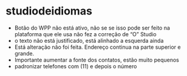 # studiodeidiomas
-  Botão do WPP não está ativo, não se se isso pode ser feito na plataforma que ele usa não fez a correção de “O” Studio
-  o texto não está justificado, está alinhado a esquerda ainda
-  Está alteração não foi feita. Endereço continua na parte superior e grande.
-  Importante aumentar a fonte dos contatos, estão muito pequenos
-  padronizar telefones com (11) e depois o número
